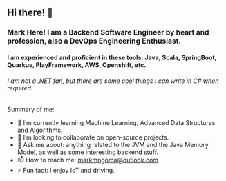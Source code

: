 ## Hi there! 👋
### Mark Here! I am a Backend Software Engineer by heart and profession, also a DevOps Engineering Enthusiast.

#### I am experienced and proficient in these tools: Java, Scala, SpringBoot, Quarkus, PlayFramework, AWS, Openshift, etc.
###### I am not a .NET fan, but there are some cool things I can write in C# when required.

Summary of me:

- 🌱 I’m currently learning Machine Learning, Advanced Data Structures and Algorithms.
- 👯 I’m looking to collaborate on open-source projects.
- 💬 Ask me about: anything related to the JVM and the Java Memory Model, as well as some interesting backend stuff.
- 📫 How to reach me: markmngoma@outlook.com
- ⚡ Fun fact: I enjoy IoT and driving.
